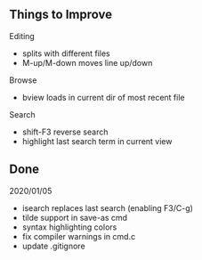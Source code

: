 Things to Improve
-----------------

Editing
* splits with different files
* M-up/M-down moves line up/down

Browse
* bview loads in current dir of most recent file

Search
* shift-F3 reverse search
* highlight last search term in current view


Done
----

2020/01/05
* isearch replaces last search (enabling F3/C-g)
* tilde support in save-as cmd
* syntax highlighting colors
* fix compiler warnings in cmd.c
* update .gitignore
